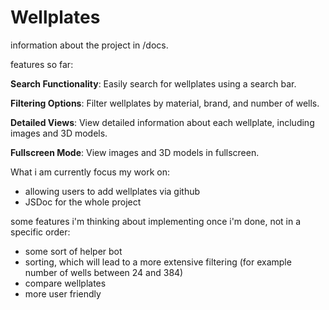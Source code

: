 # Wellplates 
information about the project in /docs.

features so far:

**Search Functionality**: Easily search for wellplates using a search bar.

**Filtering Options**: Filter wellplates by material, brand, and number of wells.

**Detailed Views**: View detailed information about each wellplate, including images and 3D models.

**Fullscreen Mode**: View images and 3D models in fullscreen.

What i am currently focus my work on:
- allowing users to add wellplates via github
- JSDoc for the whole project


some features i'm thinking about implementing once i'm done, not in a specific order:
- some sort of helper bot
- sorting, which will lead to a more extensive filtering (for example number of wells between 24 and 384)
- compare wellplates
- more user friendly
